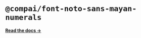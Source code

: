 # `@compai/font-noto-sans-mayan-numerals`

[**Read the docs &rarr;**](https://components.ai/docs/typefaces/noto-sans-mayan-numerals)
